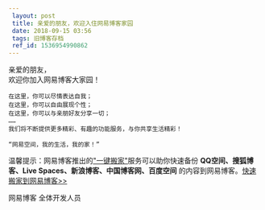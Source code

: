 ```yaml
---
 layout: post
 title: 亲爱的朋友，欢迎入住网易博客家园
 date: 2018-09-15 03:56
 tags: 旧博客存档
 ref_id: 1536954990862
---
```

亲爱的朋友，  
    欢迎你加入网易博客大家园！

    在这里，你可以尽情表达自我；   
    在这里，你可以自由展现个性；  
    在这里，你可以与亲朋好友分享一切；  
    ……  
    我们将不断提供更多精彩、有趣的功能服务，与你共享生活精彩！

    “网易空间，我的生活，我的家！” 

   温馨提示：网易博客推出的["一键搬家"](http://blog.163.com/activities/cloneOne.do)服务可以助你快速备份
**QQ空间、搜狐博客、Live Spaces、新浪博客、中国博客网、百度空间**
的内容到网易博客。[快速搬家到网易博客>>](http://blog.163.com/activities/cloneOne.do)

网易博客 全体开发人员

